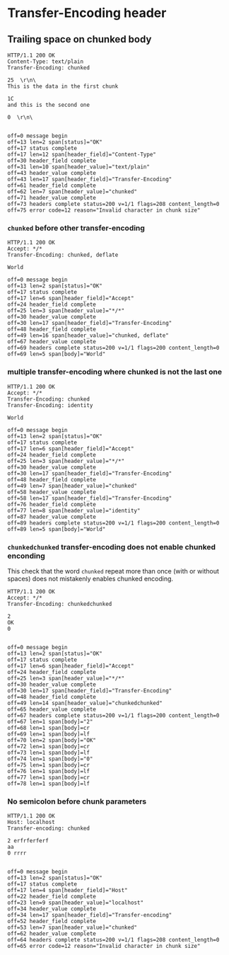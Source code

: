 Transfer-Encoding header
========================

## Trailing space on chunked body

<!-- meta={"type": "response"} -->
```http
HTTP/1.1 200 OK
Content-Type: text/plain
Transfer-Encoding: chunked

25  \r\n\
This is the data in the first chunk

1C
and this is the second one

0  \r\n\


```

```log
off=0 message begin
off=13 len=2 span[status]="OK"
off=17 status complete
off=17 len=12 span[header_field]="Content-Type"
off=30 header_field complete
off=31 len=10 span[header_value]="text/plain"
off=43 header_value complete
off=43 len=17 span[header_field]="Transfer-Encoding"
off=61 header_field complete
off=62 len=7 span[header_value]="chunked"
off=71 header_value complete
off=73 headers complete status=200 v=1/1 flags=208 content_length=0
off=75 error code=12 reason="Invalid character in chunk size"
```

### `chunked` before other transfer-encoding

<!-- meta={"type": "response"} -->
```http
HTTP/1.1 200 OK
Accept: */*
Transfer-Encoding: chunked, deflate

World
```

```log
off=0 message begin
off=13 len=2 span[status]="OK"
off=17 status complete
off=17 len=6 span[header_field]="Accept"
off=24 header_field complete
off=25 len=3 span[header_value]="*/*"
off=30 header_value complete
off=30 len=17 span[header_field]="Transfer-Encoding"
off=48 header_field complete
off=49 len=16 span[header_value]="chunked, deflate"
off=67 header_value complete
off=69 headers complete status=200 v=1/1 flags=200 content_length=0
off=69 len=5 span[body]="World"
```

### multiple transfer-encoding where chunked is not the last one

<!-- meta={"type": "response"} -->
```http
HTTP/1.1 200 OK
Accept: */*
Transfer-Encoding: chunked
Transfer-Encoding: identity

World
```

```log
off=0 message begin
off=13 len=2 span[status]="OK"
off=17 status complete
off=17 len=6 span[header_field]="Accept"
off=24 header_field complete
off=25 len=3 span[header_value]="*/*"
off=30 header_value complete
off=30 len=17 span[header_field]="Transfer-Encoding"
off=48 header_field complete
off=49 len=7 span[header_value]="chunked"
off=58 header_value complete
off=58 len=17 span[header_field]="Transfer-Encoding"
off=76 header_field complete
off=77 len=8 span[header_value]="identity"
off=87 header_value complete
off=89 headers complete status=200 v=1/1 flags=200 content_length=0
off=89 len=5 span[body]="World"
```

### `chunkedchunked` transfer-encoding does not enable chunked enconding

This check that the word `chunked` repeat more than once (with or without spaces) does not mistakenly enables chunked encoding.

<!-- meta={"type": "response"} -->
```http
HTTP/1.1 200 OK
Accept: */*
Transfer-Encoding: chunkedchunked

2
OK
0


```

```log
off=0 message begin
off=13 len=2 span[status]="OK"
off=17 status complete
off=17 len=6 span[header_field]="Accept"
off=24 header_field complete
off=25 len=3 span[header_value]="*/*"
off=30 header_value complete
off=30 len=17 span[header_field]="Transfer-Encoding"
off=48 header_field complete
off=49 len=14 span[header_value]="chunkedchunked"
off=65 header_value complete
off=67 headers complete status=200 v=1/1 flags=200 content_length=0
off=67 len=1 span[body]="2"
off=68 len=1 span[body]=cr
off=69 len=1 span[body]=lf
off=70 len=2 span[body]="OK"
off=72 len=1 span[body]=cr
off=73 len=1 span[body]=lf
off=74 len=1 span[body]="0"
off=75 len=1 span[body]=cr
off=76 len=1 span[body]=lf
off=77 len=1 span[body]=cr
off=78 len=1 span[body]=lf
```

### No semicolon before chunk parameters

<!-- meta={"type": "response"} -->
```http
HTTP/1.1 200 OK
Host: localhost
Transfer-encoding: chunked

2 erfrferferf
aa
0 rrrr


```

```log
off=0 message begin
off=13 len=2 span[status]="OK"
off=17 status complete
off=17 len=4 span[header_field]="Host"
off=22 header_field complete
off=23 len=9 span[header_value]="localhost"
off=34 header_value complete
off=34 len=17 span[header_field]="Transfer-encoding"
off=52 header_field complete
off=53 len=7 span[header_value]="chunked"
off=62 header_value complete
off=64 headers complete status=200 v=1/1 flags=208 content_length=0
off=65 error code=12 reason="Invalid character in chunk size"
```

